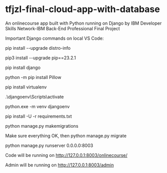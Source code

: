 # tfjzl-final-cloud-app-with-database
An onlinecourse app built with Python running on Django by IBM Developer Skills Network-IBM Back-End Professional Final Project

Important Django commands on local VS Code:

pip install --upgrade distro-info

pip3 install --upgrade pip==23.2.1

pip install django

python -m pip install Pillow

pip install virtualenv

 .\djangoenv\Scripts\activate

python.exe -m venv djangoenv 

pip install -U -r requirements.txt

python manage.py makemigrations

Make sure everything OK, then 
python manage.py migrate

python manage.py runserver 0.0.0.0:8003

Code will be running on 
http://127.0.0.1:8003/onlinecourse/

Admin will be running on
http://127.0.0.1:8003/admin
